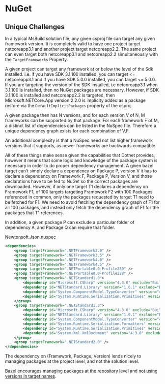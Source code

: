 # NuGet

## Unique Challenges

In a typical MsBuild solution file, any given csproj file can target any given framework version. It is completely valid to have one project target netcoreapp3.1 and another project target netcoreapp2.2. The same project can even target both netcoreapp3.1 and netcoreapp2.2 simultaneously with the `TargetFrameworks` Property.

A given project can target any framework at or below the level of the Sdk installed. i.e. if you have SDK 3.1.100 installed, you can target <= netcoreapp3.1 and if you have SDK 5.0.0 installed, you can target <= 5.0.0. If you are targeting the version of the SDK installed, i.e netcoreapp3.1 when 3.1.100 is installed, then no NuGet packages are necessary. However, if SDK 3.1.100 is installed and netcoreapp2.2 is targeted, then Microsoft.NETCore.App version 2.2.0 is implicity added as a package restore via the `DefaultImplicitPackages` property of the csproj.

A given package then has N versions, and for each version V of N, M frameworks can be supported by that package. For each framework F of M, a distinct list of dependencies can be listed in the NuSpec file. Therefore a unique dependency graph exists for each combination of V,F.

An additional complexity is that a NuSpec need not list higher framework versions that it supports, as newer frameworks are backwards compatible.

All of these things make sense given the capabilities that Dotnet provides, however it means that some logic and knowledge of the package system is necessary in order to do proper dependency management. A given bazel target can't simply declare a dependency on Package P, version V it has to declare a dependency on Framework F, Package P, Version V, and those declarations have to be fed to NuGet so the correct packages are downloaded. However, if only one target T1 declares a dependency on Framework F1, of 100 targets targeting Framework F2 with 100 Packages referenced in common, only the packages requested by target T1 need to be fetched for F1. We need to avoid fetching the dependency graph of F1 for all 100 packages, and instead only fetch the dependency graph of F1 for the packages that T1 references.

In addition, a given package P can exclude a particular folder of dependency A, and Package Q can require that folder.

Newtonsoft.Json.nuspec

```xml
<dependencies>
    <group targetFramework=".NETFramework2.0" />
    <group targetFramework=".NETFramework3.5" />
    <group targetFramework=".NETFramework4.0" />
    <group targetFramework=".NETFramework4.5" />
    <group targetFramework=".NETPortable0.0-Profile259" />
    <group targetFramework=".NETPortable0.0-Profile328" />
    <group targetFramework=".NETStandard1.0">
        <dependency id="Microsoft.CSharp" version="4.3.0" exclude="Build,Analyzers" />
        <dependency id="NETStandard.Library" version="1.6.1" exclude="Build,Analyzers" />
        <dependency id="System.ComponentModel.TypeConverter" version="4.3.0" exclude="Build,Analyzers" />
        <dependency id="System.Runtime.Serialization.Primitives" version="4.3.0" exclude="Build,Analyzers" />
    </group>
    <group targetFramework=".NETStandard1.3">
        <dependency id="Microsoft.CSharp" version="4.3.0" exclude="Build,Analyzers" />
        <dependency id="NETStandard.Library" version="1.6.1" exclude="Build,Analyzers" />
        <dependency id="System.ComponentModel.TypeConverter" version="4.3.0" exclude="Build,Analyzers" />
        <dependency id="System.Runtime.Serialization.Formatters" version="4.3.0" exclude="Build,Analyzers" />
        <dependency id="System.Runtime.Serialization.Primitives" version="4.3.0" exclude="Build,Analyzers" />
        <dependency id="System.Xml.XmlDocument" version="4.3.0" exclude="Build,Analyzers" />
    </group>
    <group targetFramework=".NETStandard2.0" />
</dependencies>
```

The dependency on (Framework, Package, Version) lends nicely to managing packages at the project level, and not the solution level.

Bazel encourages [managing packages at the repository level](https://docs.bazel.build/versions/master/external.html#shadowing-dependencies) and [not using versions in target names](https://docs.bazel.build/versions/4.0.0/best-practices.html#versioning).
